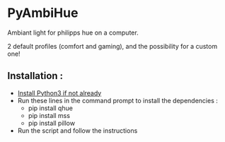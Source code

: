 # PyAmbiHue
Ambiant light for philipps hue on a computer.

2 default profiles (comfort and gaming), and the possibility for a custom one!

## Installation :

- [Install Python3 if not already](https://www.python.org/downloads/windows/)
- Run these lines in the command prompt to install the dependencies :
  - pip install qhue
  - pip install mss
  - pip install pillow
- Run the script and follow the instructions
